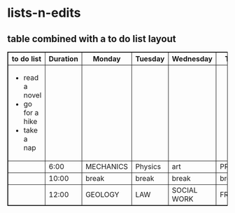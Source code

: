 # lists-n-edits
<!DOCTYPE html>
<html>

<h2>table combined with a to do list layout</h2>
<style>
 table, th, td {
   border: 1px solid;
   border-collapse: collapse; 
 }  
</style> 
<body>

<table style="width: auto;">
  <tr>
        <th>to do list</th>
        <th>Duration</th>
        <th>Monday</th>
        <th>Tuesday</th>
        <th>Wednesday</th>
        <th>Thursday</th>
        <th>Friday</th>
        <th>to do list 2</th>
       </tr>
   <td><ul>
            <li>read a novel</li>
            <li>go for a hike</li>
            <li>take a nap</li>
        </ul></td>
        <td></td>
        <td></td>
        <td></td>
        <td></td>
        <td></td>
        <td></td>
        <td><ul>
            <li>play my fifa career</li>
            <li>Go kumusha and agrigate</li>
            <li>go on a date</li>
        </ul></td></td>
    </tr>  
     <tr>
        <tr></tr>   
        <td></td>
        <td>6:00</td>
        <td>MECHANICS</td>
        <td>Physics</td>
        <td>art</td>
      <td>PROGAMING</td>
      <td>Chem files</td>
      <td></td>
    </tr>
     <tr>
        <td></td>
        <td>10:00</td>
        <td>break</td>
        <td>break</td>
        <td>break</td>
        <td>break</td>
        <td>break</td>
        <td></td>
    </tr>
     <tr>
        <td></td>
        <td>12:00</td>
        <td>GEOLOGY</td>
        <td>LAW</td>
        <td>SOCIAL WORK</td>
        <td>FREE</td>
        <td>MATHEMATICS</td>
        <td></td>
    </tr>
   
